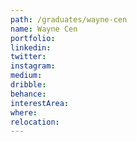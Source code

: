 ```yaml
---
path: /graduates/wayne-cen
name: Wayne Cen
portfolio:
linkedin:
twitter:
instagram:
medium:
dribble:
behance:
interestArea:
where:
relocation:
---
```

